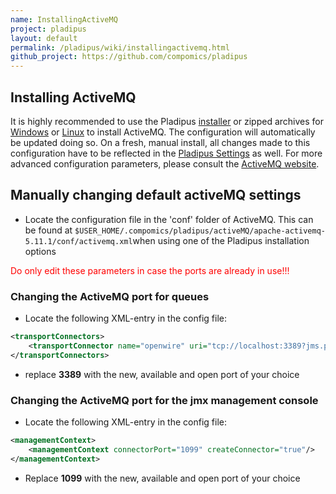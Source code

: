 ```yaml
---
name: InstallingActiveMQ
project: pladipus
layout: default
permalink: /pladipus/wiki/installingactivemq.html
github_project: https://github.com/compomics/pladipus
---
```


## Installing ActiveMQ

It is highly recommended to use the Pladipus [installer](http://genesis.ugent.be/pladipus/download/Pladipus-installer-0.3.0.jar) or zipped archives for [Windows](http://genesis.ugent.be/pladipus/download/pladipus-windows) or [Linux](http://genesis.ugent.be/pladipus/download/pladipus-linux) to install ActiveMQ. The configuration will automatically be updated doing so. 
On a fresh, manual install, all changes made to this configuration have to be reflected in the [Pladipus Settings](/pladipus/wiki/pladipus-configuration.html) as well. For more advanced configuration parameters, please consult the [ActiveMQ website](http://activemq.apache.org/).

## Manually changing default activeMQ settings

* Locate the configuration file in the 'conf' folder of ActiveMQ. This can be found at `$USER_HOME/.compomics/pladipus/activeMQ/apache-activemq-5.11.1/conf/activemq.xml`when using one of the Pladipus installation options

<font color="red">Do only edit these parameters in case the ports are already in use!!!</font>

### Changing the ActiveMQ port for queues

* Locate the following XML-entry in the config file:

```xml
<transportConnectors>
	<transportConnector name="openwire" uri="tcp://localhost:3389?jms.prefetchPolicy.queuePrefetch=1"/>
</transportConnectors>
```

* replace **3389** with the new, available and open port of your choice 

### Changing the ActiveMQ port for the jmx management console

* Locate the following XML-entry in the config file:

```xml
<managementContext>
	<managementContext connectorPort="1099" createConnector="true"/>
</managementContext> 
```

* Replace **1099** with the new, available and open port of your choice 